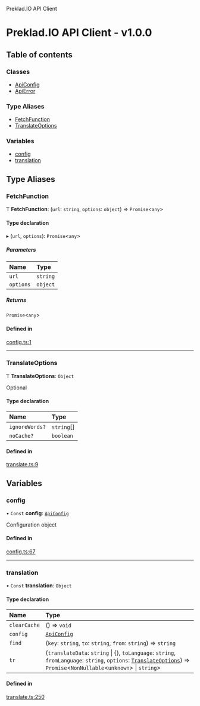 Preklad.IO API Client

# Preklad.IO API Client - v1.0.0

## Table of contents

### Classes

- [ApiConfig](classes/ApiConfig.md)
- [ApiError](classes/ApiError.md)

### Type Aliases

- [FetchFunction](README.md#fetchfunction)
- [TranslateOptions](README.md#translateoptions)

### Variables

- [config](README.md#config)
- [translation](README.md#translation)

## Type Aliases

### FetchFunction

Ƭ **FetchFunction**: (`url`: `string`, `options`: `object`) => `Promise`\<`any`\>

#### Type declaration

▸ (`url`, `options`): `Promise`\<`any`\>

##### Parameters

| Name | Type |
| :------ | :------ |
| `url` | `string` |
| `options` | `object` |

##### Returns

`Promise`\<`any`\>

#### Defined in

[config.ts:1](https://github.com/TedyHub/preklad-io-js-client/blob/7e29400/src/config.ts#L1)

___

### TranslateOptions

Ƭ **TranslateOptions**: `Object`

Optional

#### Type declaration

| Name | Type |
| :------ | :------ |
| `ignoreWords?` | `string`[] |
| `noCache?` | `boolean` |

#### Defined in

[translate.ts:9](https://github.com/TedyHub/preklad-io-js-client/blob/7e29400/src/translate.ts#L9)

## Variables

### config

• `Const` **config**: [`ApiConfig`](classes/ApiConfig.md)

Configuration object

#### Defined in

[config.ts:67](https://github.com/TedyHub/preklad-io-js-client/blob/7e29400/src/config.ts#L67)

___

### translation

• `Const` **translation**: `Object`

#### Type declaration

| Name | Type |
| :------ | :------ |
| `clearCache` | () => `void` |
| `config` | [`ApiConfig`](classes/ApiConfig.md) |
| `find` | (`key`: `string`, `to`: `string`, `from`: `string`) => `string` |
| `tr` | (`translateData`: `string` \| {}, `toLanguage`: `string`, `fromLanguage`: `string`, `options`: [`TranslateOptions`](README.md#translateoptions)) => `Promise`\<`NonNullable`\<`unknown`\> \| `string`\> |

#### Defined in

[translate.ts:250](https://github.com/TedyHub/preklad-io-js-client/blob/7e29400/src/translate.ts#L250)
